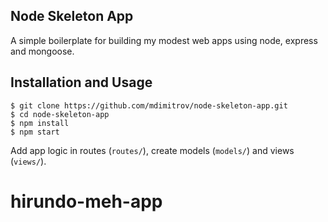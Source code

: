 
## Node Skeleton App

A simple boilerplate for building my modest web apps using node, express and mongoose.

## Installation and Usage
    
    $ git clone https://github.com/mdimitrov/node-skeleton-app.git
    $ cd node-skeleton-app
    $ npm install
    $ npm start

Add app logic in routes (`routes/`), create models (`models/`) and views (`views/`).

# hirundo-meh-app
